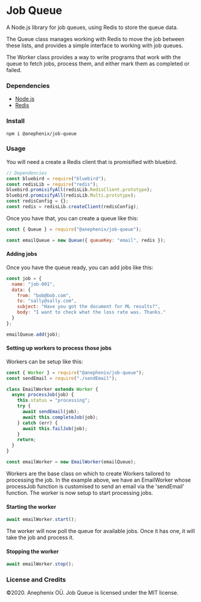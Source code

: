 # Job Queue

A Node.js library for job queues, using Redis to store the queue data.

The Queue class manages working with Redis to move the job between these
lists, and provides a simple interface to working with job queues.

The Worker class provides a way to write programs that work with the queue to
fetch jobs, process them, and either mark them as completed or failed.

### Dependencies

- [Node.js](https://nodejs.org)
- [Redis](https://redis.io)

### Install

```shell
npm i @anephenix/job-queue
```

### Usage

You will need a create a Redis client that is promisified with bluebird.

```javascript
// Dependencies
const bluebird = require("bluebird");
const redisLib = require("redis");
bluebird.promisifyAll(redisLib.RedisClient.prototype);
bluebird.promisifyAll(redisLib.Multi.prototype);
const redisConfig = {};
const redis = redisLib.createClient(redisConfig);
```

Once you have that, you can create a queue like this:

```javascript
const { Queue } = require("@anephenix/job-queue");

const emailQueue = new Queue({ queueKey: "email", redis });
```

#### Adding jobs

Once you have the queue ready, you can add jobs like this:

```javascript
const job = {
  name: "job-001",
  data: {
    from: "bob@bob.com",
    to: "sally@sally.com",
    subject: "Have you got the document for ML results?",
    body: "I want to check what the loss rate was. Thanks."
  }
};

emailQueue.add(job);
```

#### Setting up workers to process those jobs

Workers can be setup like this:

```javascript
const { Worker } = require("@anephenix/job-queue");
const sendEmail = require("./sendEmail");

class EmailWorker extends Worker {
  async processJob(job) {
    this.status = "processing";
    try {
      await sendEmail(job);
      await this.completeJob(job);
    } catch (err) {
      await this.failJob(job);
    }
    return;
  }
}

const emailWorker = new EmailWorker(emailQueue);
```

Workers are the base class on which to create Workers tailored to processing
the job. In the example above, we have an EmailWorker whose processJob
function is customised to send an email via the 'sendEmail' function. The
worker is now setup to start processing jobs.

#### Starting the worker

```javascript
await emailWorker.start();
```

The worker will now poll the queue for available jobs. Once it has one, it
will take the job and process it.

#### Stopping the worker

```javascript
await emailWorker.stop();
```

### License and Credits

&copy;2020. Anephenix OÜ. Job Queue is licensed under the MIT license.
